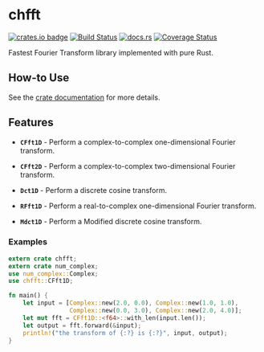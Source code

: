 # chfft

[![crates.io badge](https://img.shields.io/crates/v/chfft.svg)](https://crates.io/crates/chfft)
[![Build Status](https://travis-ci.org/chalharu/chfft.svg?branch=master)](https://travis-ci.org/chalharu/chfft)
[![docs.rs](https://docs.rs/chfft/badge.svg)](https://docs.rs/chfft)
[![Coverage Status](https://coveralls.io/repos/github/chalharu/chfft/badge.svg?branch=master)](https://coveralls.io/github/chalharu/chfft?branch=master)

Fastest Fourier Transform library implemented with pure Rust.

## How-to Use

See the [crate documentation](https://docs.rs/chfft/) for more details.

## Features

- **`CFft1D`** - Perform a complex-to-complex one-dimensional Fourier transform.

- **`CFft2D`** - Perform a complex-to-complex two-dimensional Fourier transform.

- **`Dct1D`** - Perform a discrete cosine transform.

- **`RFft1D`** - Perform a real-to-complex one-dimensional Fourier transform.

- **`Mdct1D`** - Perform a Modified discrete cosine transform.

### Examples

```rust
extern crate chfft;
extern crate num_complex;
use num_complex::Complex;
use chfft::CFft1D;

fn main() {
    let input = [Complex::new(2.0, 0.0), Complex::new(1.0, 1.0),
                 Complex::new(0.0, 3.0), Complex::new(2.0, 4.0)];
    let mut fft = CFft1D::<f64>::with_len(input.len());
    let output = fft.forward(&input);
    println!("the transform of {:?} is {:?}", input, output);
}
```
